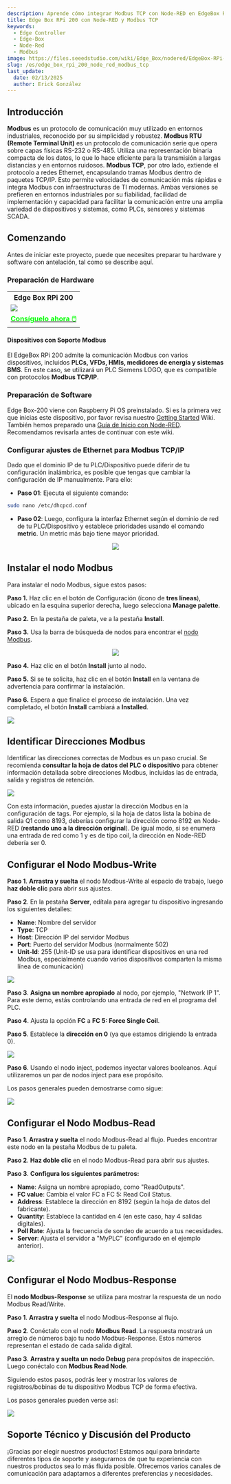 ```yaml
---
description: Aprende cómo integrar Modbus TCP con Node-RED en EdgeBox RPi 200. Esta guía cubre la configuración de hardware, la configuración de dispositivos Modbus y la creación de flujos Node-RED para automatización y monitoreo industrial eficientes.
title: Edge Box RPi 200 con Node-RED y Modbus TCP
keywords:
  - Edge Controller
  - Edge-Box
  - Node-Red
  - Modbus
image: https://files.seeedstudio.com/wiki/Edge_Box/nodered/EdgeBox-RPi-200-font.jpg
slug: /es/edge_box_rpi_200_node_red_modbus_tcp
last_update:
  date: 02/13/2025
  author: Erick González
---
```


## Introducción

**Modbus** es un protocolo de comunicación muy utilizado en entornos industriales, reconocido por su simplicidad y robustez. **Modbus RTU (Remote Terminal Unit)** es un protocolo de comunicación serie que opera sobre capas físicas RS-232 o RS-485. Utiliza una representación binaria compacta de los datos, lo que lo hace eficiente para la transmisión a largas distancias y en entornos ruidosos. **Modbus TCP**, por otro lado, extiende el protocolo a redes Ethernet, encapsulando tramas Modbus dentro de paquetes TCP/IP. Esto permite velocidades de comunicación más rápidas e integra Modbus con infraestructuras de TI modernas. Ambas versiones se prefieren en entornos industriales por su fiabilidad, facilidad de implementación y capacidad para facilitar la comunicación entre una amplia variedad de dispositivos y sistemas, como PLCs, sensores y sistemas SCADA.

## Comenzando

Antes de iniciar este proyecto, puede que necesites preparar tu hardware y software con antelación, tal como se describe aquí.

### Preparación de Hardware

<div class="table-center">
	<table class="table-nobg">
    <tr class="table-trnobg">
      <th class="table-trnobg">Edge Box RPi 200</th>
		</tr>
    <tr class="table-trnobg"></tr>
		<tr class="table-trnobg">
			<td class="table-trnobg"><div style={{textAlign:'center'}}><img src="https://media-cdn.seeedstudio.com/media/catalog/product/cache/bb49d3ec4ee05b6f018e93f896b8a25d/1/-/1-102991599_edgebox-rpi-200-first.jpg" style={{width:300, height:'auto'}}/></div></td>
		</tr>
    <tr class="table-trnobg"></tr>
		<tr class="table-trnobg">
			<td class="table-trnobg"><div class="get_one_now_container" style={{textAlign: 'center'}}><a class="get_one_now_item" href="https://www.seeedstudio.com/EdgeBox-RPi-200-CM4104016-p-5486.html">
              <strong><span><font color={'FFFFFF'} size={"4"}> Consíguelo ahora 🖱️</font></span></strong>
          </a></div></td>
      </tr>
    </table>
</div>

#### Dispositivos con Soporte Modbus

El EdgeBox RPi 200 admite la comunicación Modbus con varios dispositivos, incluidos **PLCs, VFDs, HMIs, medidores de energía y sistemas BMS**. En este caso, se utilizará un PLC Siemens LOGO, que es compatible con protocolos **Modbus TCP/IP**.

### Preparación de Software

Edge Box-200 viene con Raspberry Pi OS preinstalado. Si es la primera vez que inicias este dispositivo, por favor revisa nuestro [Getting Started](https://wiki.seeedstudio.com/Edge_Box_introduction/) Wiki.
También hemos preparado una [Guía de Inicio con Node-RED](https://wiki.seeedstudio.com/Edge-Box-Getting-Started-with-Node-Red/). Recomendamos revisarla antes de continuar con este wiki.

### Configurar ajustes de Ethernet para Modbus TCP/IP

Dado que el dominio IP de tu PLC/Dispositivo puede diferir de tu configuración inalámbrica, es posible que tengas que cambiar la configuración de IP manualmente. Para ello:

- **Paso 01**: Ejecuta el siguiente comando:

```sh
sudo nano /etc/dhcpcd.conf
```

- **Paso 02**: Luego, configura la interfaz Ethernet según el dominio de red de tu PLC/Dispositivo y establece prioridades usando el comando **metric**. Un metric más bajo tiene mayor prioridad.

<center><img width={600} src="https://files.seeedstudio.com/wiki/Edge_Box/nodered/ipconfig.PNG" /></center>

## Instalar el nodo Modbus

Para instalar el nodo Modbus, sigue estos pasos:

**Paso 1.** Haz clic en el botón de Configuración (ícono de **tres líneas**), ubicado en la esquina superior derecha, luego selecciona **Manage palette**.

**Paso 2.** En la pestaña de paleta, ve a la pestaña **Install**.

**Paso 3.** Usa la barra de búsqueda de nodos para encontrar el [nodo Modbus](https://flows.nodered.org/node/node-red-contrib-modbus).

<center><img width={600} src="https://files.seeedstudio.com/wiki/Edge_Box/nodered/pallet.PNG" /></center>

**Paso 4.** Haz clic en el botón **Install** junto al nodo.

**Paso 5.** Si se te solicita, haz clic en el botón **Install** en la ventana de advertencia para confirmar la instalación.

**Paso 6.** Espera a que finalice el proceso de instalación. Una vez completado, el botón **Install** cambiará a **Installed**.

<div style={{textAlign:'center'}}><img src="https://files.seeedstudio.com/wiki/Edge_Box/nodered/nodered-edgebox1.gif" style={{width:800, height:'auto'}}/></div>

## Identificar Direcciones Modbus

Identificar las direcciones correctas de Modbus es un paso crucial. Se recomienda **consultar la hoja de datos del PLC o dispositivo** para obtener información detallada sobre direcciones Modbus, incluidas las de entrada, salida y registros de retención.

<div style={{textAlign:'center'}}><img src="https://files.seeedstudio.com/wiki/Edge_Box/nodered/modbus.PNG" style={{width:600, height:'auto'}}/></div>

Con esta información, puedes ajustar la dirección Modbus en la configuración de tags. Por ejemplo, si la hoja de datos lista la bobina de salida Q1 como 8193, deberías configurar la dirección como 8192 en Node-RED (**restando uno a la dirección original**). De igual modo, si se enumera una entrada de red como 1 y es de tipo coil, la dirección en Node-RED debería ser 0.

## Configurar el Nodo Modbus-Write

**Paso 1**. **Arrastra y suelta** el nodo Modbus-Write al espacio de trabajo, luego **haz doble clic** para abrir sus ajustes.
   
**Paso 2**. En la pestaña **Server**, edítala para agregar tu dispositivo ingresando los siguientes detalles:

   - **Name**: Nombre del servidor
   - **Type**: TCP
   - **Host**: Dirección IP del servidor Modbus
   - **Port**: Puerto del servidor Modbus (normalmente 502)
   - **Unit-Id**: 255 (Unit-ID se usa para identificar dispositivos en una red Modbus, especialmente cuando varios dispositivos comparten la misma línea de comunicación)

<div style={{textAlign:'center'}}>
<img width={600} src="https://files.seeedstudio.com/wiki/Edge_Box/nodered/server.PNG"/></div>

**Paso 3**. **Asigna un nombre apropiado** al nodo, por ejemplo, "Network IP 1". Para este demo, estás controlando una entrada de red en el programa del PLC.

**Paso 4**. Ajusta la opción **FC** a **FC 5: Force Single Coil**.

**Paso 5**. Establece la **dirección en 0** (ya que estamos dirigiendo la entrada 0).

<div style={{textAlign:'center'}}><img width={600} src="https://files.seeedstudio.com/wiki/Edge_Box/nodered/networkip1.PNG" /></div>

**Paso 6**. Usando el nodo inject, podemos inyectar valores booleanos. Aquí utilizaremos un par de nodos inject para ese propósito.

Los pasos generales pueden demostrarse como sigue:

<div style={{textAlign:'center'}}><img src="https://files.seeedstudio.com/wiki/Edge_Box/nodered/modbus-write.gif" style={{width:800, height:'auto'}}/></div>

## Configurar el Nodo Modbus-Read

**Paso 1**. **Arrastra y suelta** el nodo Modbus-Read al flujo. Puedes encontrar este nodo en la pestaña Modbus de tu paleta.

**Paso 2**. **Haz doble clic** en el nodo Modbus-Read para abrir sus ajustes.

**Paso 3**. **Configura los siguientes parámetros:**

   - **Name**: Asigna un nombre apropiado, como "ReadOutputs".
   - **FC value**: Cambia el valor FC a FC 5: Read Coil Status.
   - **Address**: Establece la dirección en 8192 (según la hoja de datos del fabricante).
   - **Quantity**: Establece la cantidad en 4 (en este caso, hay 4 salidas digitales).
   - **Poll Rate**: Ajusta la frecuencia de sondeo de acuerdo a tus necesidades.
   - **Server**: Ajusta el servidor a "MyPLC" (configurado en el ejemplo anterior).

<div style={{textAlign:'center'}}><img width={600} src="https://files.seeedstudio.com/wiki/Edge_Box/nodered/modbusread.PNG" /></div> 

## Configurar el Nodo Modbus-Response

El **nodo Modbus-Response** se utiliza para mostrar la respuesta de un nodo Modbus Read/Write.

**Paso 1**. **Arrastra y suelta** el nodo Modbus-Response al flujo.

**Paso 2**. Conéctalo con el nodo **Modbus Read**. La respuesta mostrará un arreglo de números bajo tu nodo Modbus-Response. Estos números representan el estado de cada salida digital.

**Paso 3**. **Arrastra y suelta un nodo Debug** para propósitos de inspección. Luego conéctalo con **Modbus Read Node**.

Siguiendo estos pasos, podrás leer y mostrar los valores de registros/bobinas de tu dispositivo Modbus TCP de forma efectiva.

Los pasos generales pueden verse así:

<div style={{textAlign:'center'}}><img src="https://files.seeedstudio.com/wiki/Edge_Box/nodered/modbus-read.gif" style={{width:800, height:'auto'}}/></div>

## Soporte Técnico y Discusión del Producto

¡Gracias por elegir nuestros productos! Estamos aquí para brindarte diferentes tipos de soporte y asegurarnos de que tu experiencia con nuestros productos sea lo más fluida posible. Ofrecemos varios canales de comunicación para adaptarnos a diferentes preferencias y necesidades.

<div class="button_tech_support_container">
<a href="https://forum.seeedstudio.com/" class="button_forum"></a> 
<a href="https://www.seeedstudio.com/contacts" class="button_email"></a>
</div>

<div class="button_tech_support_container">
<a href="https://discord.gg/eWkprNDMU7" class="button_discord"></a> 
<a href="https://github.com/Seeed-Studio/wiki-documents/discussions/69" class="button_discussion"></a>
</div>
